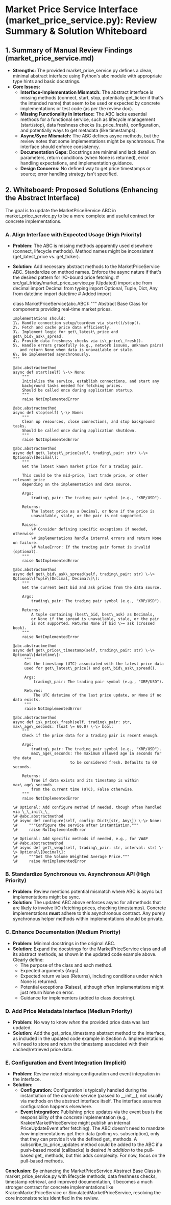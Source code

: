 # **Market Price Service Interface (market\_price\_service.py): Review Summary & Solution Whiteboard**

## **1\. Summary of Manual Review Findings (market\_price\_service.md)**

* **Strengths:** The provided market\_price\_service.py defines a clean, minimal abstract interface using Python's abc module with appropriate type hints and basic docstrings.
* **Core Issues:**
  * **Interface-Implementation Mismatch:** The abstract interface is missing methods (connect, start, stop, potentially get\_ticker if that's the intended name) that seem to be used or expected by concrete implementations or test code (as per the review doc).
  * **Missing Functionality in Interface:** The ABC lacks essential methods for a functional service, such as lifecycle management (start/stop), data freshness checks (is\_price\_fresh), configuration, and potentially ways to get metadata (like timestamps).
  * **Async/Sync Mismatch:** The ABC defines async methods, but the review notes that some implementations might be synchronous. The interface should enforce consistency.
  * **Documentation Gaps:** Docstrings are minimal and lack detail on parameters, return conditions (when None is returned), error handling expectations, and implementation guidance.
  * **Design Concerns:** No defined way to get price timestamps or source; error handling strategy isn't specified.

## **2\. Whiteboard: Proposed Solutions (Enhancing the Abstract Interface)**

The goal is to update the MarketPriceService ABC in market\_price\_service.py to be a more complete and useful contract for concrete implementations.

### **A. Align Interface with Expected Usage (High Priority)**

* **Problem:** The ABC is missing methods apparently used elsewhere (connect, lifecycle methods). Method names might be inconsistent (get\_latest\_price vs. get\_ticker).
* **Solution:** Add necessary abstract methods to the MarketPriceService ABC. Standardize on method names. Enforce the async nature if that's the desired pattern for I/O-bound price fetching.
  \# src/gal\_friday/market\_price\_service.py (Updated)
  import abc
  from decimal import Decimal
  from typing import Optional, Tuple, Dict, Any
  from datetime import datetime \# Added import

  class MarketPriceService(abc.ABC):
      """
      Abstract Base Class for components providing real-time market prices.

      Implementations should:
      1\. Handle connection setup/teardown via start()/stop().
      2\. Fetch and cache price data efficiently.
      3\. Implement logic for get\_latest\_price and get\_bid\_ask\_spread.
      4\. Provide data freshness checks via is\_price\_fresh().
      5\. Handle errors gracefully (e.g., network issues, unknown pairs)
         and return None when data is unavailable or stale.
      6\. Be implemented asynchronously.
      """

      @abc.abstractmethod
      async def start(self) \-\> None:
          """
          Initialize the service, establish connections, and start any
          background tasks needed for fetching prices.
          Should be called once during application startup.
          """
          raise NotImplementedError

      @abc.abstractmethod
      async def stop(self) \-\> None:
          """
          Clean up resources, close connections, and stop background tasks.
          Should be called once during application shutdown.
          """
          raise NotImplementedError

      @abc.abstractmethod
      async def get\_latest\_price(self, trading\_pair: str) \-\> Optional\[Decimal\]:
          """
          Get the latest known market price for a trading pair.

          This could be the mid-price, last trade price, or other relevant price
          depending on the implementation and data source.

          Args:
              trading\_pair: The trading pair symbol (e.g., "XRP/USD").

          Returns:
              The latest price as a Decimal, or None if the price is
              unavailable, stale, or the pair is not supported.

          Raises:
              \# Consider defining specific exceptions if needed, otherwise
              \# implementations handle internal errors and return None on failure.
              \# ValueError: If the trading pair format is invalid (optional).
          """
          raise NotImplementedError

      @abc.abstractmethod
      async def get\_bid\_ask\_spread(self, trading\_pair: str) \-\> Optional\[Tuple\[Decimal, Decimal\]\]:
          """
          Get the current best bid and ask prices from the data source.

          Args:
              trading\_pair: The trading pair symbol (e.g., "XRP/USD").

          Returns:
              A tuple containing (best\_bid, best\_ask) as Decimals,
              or None if the spread is unavailable, stale, or the pair
              is not supported. Returns None if bid \>= ask (crossed book).
          """
          raise NotImplementedError

      @abc.abstractmethod
      async def get\_price\_timestamp(self, trading\_pair: str) \-\> Optional\[datetime\]:
           """
           Get the timestamp (UTC) associated with the latest price data
           used for get\_latest\_price() and get\_bid\_ask\_spread().

           Args:
               trading\_pair: The trading pair symbol (e.g., "XRP/USD").

           Returns:
               The UTC datetime of the last price update, or None if no data exists.
           """
           raise NotImplementedError

      @abc.abstractmethod
      async def is\_price\_fresh(self, trading\_pair: str, max\_age\_seconds: float \= 60.0) \-\> bool:
          """
          Check if the price data for a trading pair is recent enough.

          Args:
              trading\_pair: The trading pair symbol (e.g., "XRP/USD").
              max\_age\_seconds: The maximum allowed age in seconds for the data
                               to be considered fresh. Defaults to 60 seconds.

          Returns:
              True if data exists and its timestamp is within max\_age\_seconds
              from the current time (UTC), False otherwise.
          """
          raise NotImplementedError

      \# Optional: Add configure method if needed, though often handled via \_\_init\_\_
      \# @abc.abstractmethod
      \# async def configure(self, config: Dict\[str, Any\]) \-\> None:
      \#     """Configure the service after instantiation."""
      \#     raise NotImplementedError

      \# Optional: Add specific methods if needed, e.g., for VWAP
      \# @abc.abstractmethod
      \# async def get\_vwap(self, trading\_pair: str, interval: str) \-\> Optional\[Decimal\]:
      \#     """Get the Volume Weighted Average Price."""
      \#     raise NotImplementedError

### **B. Standardize Synchronous vs. Asynchronous API (High Priority)**

* **Problem:** Review mentions potential mismatch where ABC is async but implementations might be sync.
* **Solution:** The updated ABC above enforces async for all methods that are likely to involve I/O (fetching prices, checking timestamps). Concrete implementations **must** adhere to this asynchronous contract. Any purely synchronous helper methods within implementations should be private.

### **C. Enhance Documentation (Medium Priority)**

* **Problem:** Minimal docstrings in the original ABC.
* **Solution:** Expand the docstrings for the MarketPriceService class and all its abstract methods, as shown in the updated code example above. Clearly define:
  * The purpose of the class and each method.
  * Expected arguments (Args).
  * Expected return values (Returns), including conditions under which None is returned.
  * Potential exceptions (Raises), although often implementations might just return None on error.
  * Guidance for implementers (added to class docstring).

### **D. Add Price Metadata Interface (Medium Priority)**

* **Problem:** No way to know *when* the provided price data was last updated.
* **Solution:** Add the get\_price\_timestamp abstract method to the interface, as included in the updated code example in Section A. Implementations will need to store and return the timestamp associated with their cached/retrieved price data.

### **E. Configuration and Event Integration (Implicit)**

* **Problem:** Review noted missing configuration and event integration in the interface.
* **Solution:**
  * **Configuration:** Configuration is typically handled during the instantiation of the *concrete* service (passed to \_\_init\_\_), not usually via methods on the abstract interface itself. The interface assumes configuration happens elsewhere.
  * **Event Integration:** Publishing price updates via the event bus is the responsibility of the *concrete* implementation (e.g., KrakenMarketPriceService might publish an internal PriceUpdateEvent after fetching). The ABC doesn't need to mandate *how* implementations get their data (polling vs. subscription), only that they can provide it via the defined get\_ methods. A subscribe\_to\_price\_updates method could be added to the ABC if a push-based model (callbacks) is desired *in addition* to the pull-based get\_ methods, but this adds complexity. For now, focus on the pull-based methods.

**Conclusion:** By enhancing the MarketPriceService Abstract Base Class in market\_price\_service.py with lifecycle methods, data freshness checks, timestamp retrieval, and improved documentation, it becomes a much stronger contract for concrete implementations like KrakenMarketPriceService or SimulatedMarketPriceService, resolving the core inconsistencies identified in the review.
